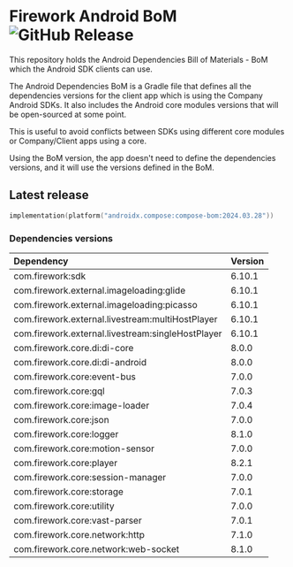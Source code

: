 # Firework Android BoM ![GitHub Release](https://img.shields.io/github/v/release/loopsocial/firework-android-bom?label=GitHub%20Release&color=%2399CC00)

This repository holds the Android Dependencies Bill of Materials - BoM which the Android SDK clients can use.

The Android Dependencies BoM is a Gradle file that defines all the dependencies versions for the client app which is using the Company Android SDKs.
It also includes the Android core modules versions that will be open-sourced at some point.

This is useful to avoid conflicts between SDKs using different core modules or Company/Client apps using a core.

Using the BoM version, the app doesn't need to define the dependencies versions, and it will use the versions defined in the BoM.

## Latest release

```kotlin
implementation(platform("androidx.compose:compose-bom:2024.03.28"))
```

### Dependencies versions

| Dependency                                        | Version  |
|:--------------------------------------------------|:---------|
| com.firework:sdk                                  | 6.10.1   |
| com.firework.external.imageloading:glide          | 6.10.1   |
| com.firework.external.imageloading:picasso        | 6.10.1   |
| com.firework.external.livestream:multiHostPlayer  | 6.10.1   |
| com.firework.external.livestream:singleHostPlayer | 6.10.1   |
| com.firework.core.di:di-core                      | 8.0.0    |
| com.firework.core.di:di-android                   | 8.0.0    |
| com.firework.core:event-bus                       | 7.0.0    |
| com.firework.core:gql                             | 7.0.3    |
| com.firework.core:image-loader                    | 7.0.4    |
| com.firework.core:json                            | 7.0.0    |
| com.firework.core:logger                          | 8.1.0    |
| com.firework.core:motion-sensor                   | 7.0.0    |
| com.firework.core:player                          | 8.2.1    |
| com.firework.core:session-manager                 | 7.0.0    |
| com.firework.core:storage                         | 7.0.1    |
| com.firework.core:utility                         | 7.0.0    |
| com.firework.core:vast-parser                     | 7.0.1    |
| com.firework.core.network:http                    | 7.1.0    |
| com.firework.core.network:web-socket              | 8.1.0    |
